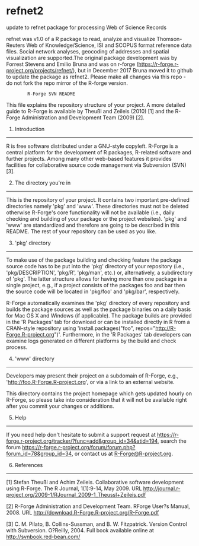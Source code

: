 # refnet2

update to refnet package for processing Web of Science Records

refnet was v1.0 of a R package to read, analyze and visualize Thomson-Reuters Web of Knowledge/Science, ISI and SCOPUS format reference data files. Social network analyses, geocoding of addresses and spatial visualization are supported.The original package development was by Forrest Stevens and Emilio Bruna and was on r-forge (https://r-forge.r-project.org/projects/refnet/), but in December 2017 Bruna moved it to github to update the package as refnet2.  Please make all changes via this repo - do not fork the repo mirror of the R-forge version. 

			R-Forge SVN README

This file explains the repository structure of your project. A more
detailed guide to R-Forge is available by 
Theußl and Zeileis (2010) [1] and the R-Forge Administration and 
Development Team (2009) [2].

1. Introduction
-----------------------------------------------------------------------
R is free software distributed under a GNU-style copyleft. R-Forge is
a central platform for the development of R packages, R-related 
software and further projects. Among many other web-based features it 
provides facilities for collaborative source code management via 
Subversion (SVN) [3].

2. The directory you're in
-----------------------------------------------------------------------
This is the repository of your project. It contains two important
pre-defined directories namely 'pkg' and 'www'. These directories must 
not be deleted otherwise R-Forge's core functionality will not be 
available (i.e., daily checking and building of your package or the 
project websites).
'pkg' and 'www' are standardized and therefore are going to be
described in this README. The rest of your repository can be used as
you like.

3. 'pkg' directory
-----------------------------------------------------------------------
To make use of the package building and checking feature the package 
source code has to be put into the 'pkg' directory of your repository 
(i.e., 'pkg/DESCRIPTION', 'pkg/R', 'pkg/man', etc.) or, alternatively,
a subdirectory of 'pkg'. The latter structure allows for having more 
than one package in a single project, e.g., if a project consists of 
the packages foo and bar then the source code will be located in 
'pkg/foo' and 'pkg/bar', respectively.

R-Forge automatically examines the 'pkg' directory of every repository 
and builds the package sources as well as the package binaries on a
daily basis for Mac OS X and Windows (if applicable). The package builds
are provided in the 'R Packages' tab for download or can be installed
directly in R from a CRAN-style repository using 
'install.packages("foo", repos="http://R-Forge.R-project.org")'. 
Furthermore, in the 'R Packages' tab developers can examine logs 
generated on different platforms by the build and check process.

4. 'www' directory
-----------------------------------------------------------------------
Developers may present their project on a subdomain of R-Forge, e.g.,
'http://foo.R-Forge.R-project.org', or via a link to an external
website.

This directory contains the project homepage which gets updated hourly
on R-Forge, so please take into consideration that it will not be 
available right after you commit your changes or additions. 

5. Help
-----------------------------------------------------------------------
If you need help don't hesitate to submit a support request at 
https://r-forge.r-project.org/tracker/?func=add&group_id=34&atid=194, 
search the forum 
https://r-forge.r-project.org/forum/forum.php?forum_id=78&group_id=34,
or contact us at R-Forge@R-project.org.

6. References
-----------------------------------------------------------------------

[1] Stefan Theußl and Achim Zeileis. Collaborative software development 
using R-Forge. The R Journal, 1(1):9-14, May 2009. URL 
http://journal.r-project.org/2009-1/RJournal_2009-1_Theussl+Zeileis.pdf  

[2] R-Forge Administration and Development Team. RForge User?s Manual, 
2008. URL http://download.R-Forge.R-project.org/R-Forge.pdf

[3] C. M. Pilato, B. Collins-Sussman, and B. W. Fitzpatrick. Version 
Control with Subversion. O?Reilly, 2004. Full book available online at 
http://svnbook.red-bean.com/

